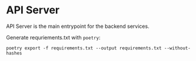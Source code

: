 # API Server

API Server is the main entrypoint for the backend services.

Generate requriements.txt with `poetry`:

```shell
poetry export -f requirements.txt --output requirements.txt --without-hashes
```

